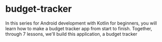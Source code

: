 # budget-tracker
In this series for Android development with Kotlin for beginners, you will learn how to make a budget tracker app from start to finish.  Together, through 7 lessons, we'll build this application, a budget tracker
